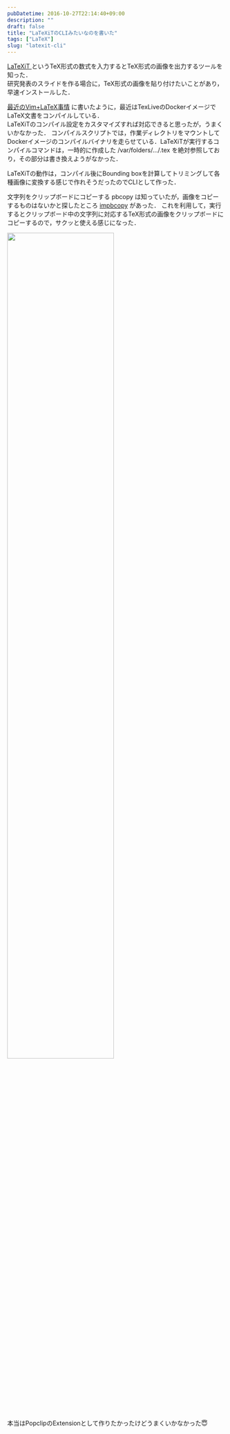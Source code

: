 ```yaml
---
pubDatetime: 2016-10-27T22:14:40+09:00
description: ""
draft: false
title: "LaTeXiTのCLIみたいなのを書いた"
tags: ["LaTeX"]
slug: "latexit-cli"
---
```


[ LaTeXiT ](https://www.chachatelier.fr/latexit/)というTeX形式の数式を入力するとTeX形式の画像を出力するツールを知った．  
研究発表のスライドを作る場合に，TeX形式の画像を貼り付けたいことがあり，早速インストールした．

<!--more-->

[最近のVim+LaTeX事情](http://blog.itkq.jp/post/vim-latex/) に書いたように，最近はTexLiveのDockerイメージでLaTeX文書をコンパイルしている．  
LaTeXiTのコンパイル設定をカスタマイズすれば対応できると思ったが，うまくいかなかった．
コンパイルスクリプトでは，作業ディレクトリをマウントしてDockerイメージのコンパイルバイナリを走らせている．LaTeXiTが実行するコンパイルコマンドは，一時的に作成した
/var/folders/.../.tex を絶対参照しており，その部分は書き換えようがなかった．

LaTeXiTの動作は，コンパイル後にBounding boxを計算してトリミングして各種画像に変換する感じで作れそうだったのでCLIとして作った．

<script src="https://gist.github.com/itkq/7d12990860ee2d8b9b32a437be278b6a.js"></script>

文字列をクリップボードにコピーする pbcopy は知っていたが，画像をコピーするものはないかと探したところ [impbcopy](https://gist.github.com/beng/806b8420cc16bcf8a07a) があった．
これを利用して，実行するとクリップボード中の文字列に対応するTeX形式の画像をクリップボードにコピーするので，サクッと使える感じになった．

<a href="/latexit-demo.gif"><img src="/latexit-demo.gif" width="70%"/></a>

本当はPopclipのExtensionとして作りたかったけどうまくいかなかった😇
